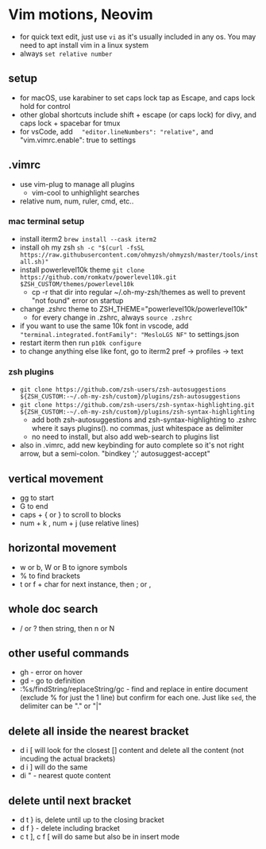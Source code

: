 # Vim motions, Neovim

- for quick text edit, just use `vi` as it's usually included in any os. You may need to apt install vim in a linux system
- always `set relative number`

## setup

- for macOS, use karabiner to set caps lock tap as Escape, and caps lock hold for control
- other global shortcuts include shift + escape (or caps lock) for divy, and caps lock + spacebar for tmux
- for vsCode, add `  "editor.lineNumbers": "relative",` and  "vim.vimrc.enable": true to settings

## .vimrc

- use vim-plug to manage all plugins
    - vim-cool to unhighlight searches
- relative num, num, ruler, cmd, etc..

### mac terminal setup 

- install iterm2 `brew install --cask iterm2`
- install oh my zsh `sh -c "$(curl -fsSL https://raw.githubusercontent.com/ohmyzsh/ohmyzsh/master/tools/install.sh)"`
- install powerlevel10k theme `git clone https://github.com/romkatv/powerlevel10k.git $ZSH_CUSTOM/themes/powerlevel10k`
	- cp -r that dir into regular ~/.oh-my-zsh/themes as well to prevent "not found" error on startup
- change .zshrc theme to ZSH_THEME="powerlevel10k/powerlevel10k"
	- for every change in .zshrc, always `source .zshrc` 
- if you want to use the same 10k font in vscode, add `"terminal.integrated.fontFamily": "MesloLGS NF"` to settings.json
- restart iterm then run `p10k configure`
- to change anything else like font, go to iterm2 pref -> profiles -> text

### zsh plugins
- `git clone https://github.com/zsh-users/zsh-autosuggestions ${ZSH_CUSTOM:-~/.oh-my-zsh/custom}/plugins/zsh-autosuggestions`
- `git clone https://github.com/zsh-users/zsh-syntax-highlighting.git ${ZSH_CUSTOM:-~/.oh-my-zsh/custom}/plugins/zsh-syntax-highlighting`
	- add both zsh-autosuggestions and zsh-syntax-highlighting to .zshrc where it says plugins(). no commas, just whitespace as delimiter
	- no need to install, but also add web-search to plugins list
- also in .vimrc, add new keybinding for auto complete so it's not right arrow, but a semi-colon. "bindkey ';' autosuggest-accept"

## vertical movement
- gg to start
- G to end
- caps + { or } to scroll to blocks
- num + k , num + j (use relative lines)

## horizontal movement
- w or b, W or B to ignore symbols
- % to find brackets
- t or f + char for next instance, then ; or , 

## whole doc search
- / or ? then string, then n or N 

## other useful commands

- gh - error on hover
- gd - go to definition
- :%s/findString/replaceString/gc  - find and replace in entire document (exclude % for just the 1 line) but confirm for each one. Just like `sed`, the delimiter can be "." or "|"

## delete all inside the nearest bracket
- d i [ will look for the closest [] content and delete all the content (not incuding the actual brackets)
- d i ] will do the same
- di " - nearest quote content


## delete until next bracket
- d t }   is, delete until up to the closing bracket
- d f } - delete including bracket
- c t ], c f [ will do same but also be in insert mode 

